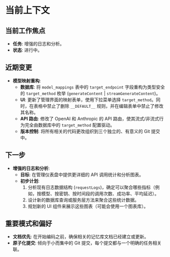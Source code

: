 # 当前上下文

## 当前工作焦点

- **任务**: 增强的日志和分析。
- **状态**: 进行中。

## 近期变更

- **模型映射重构**:
  - **数据库**: 将 `model_mappings` 表中的 `target_endpoint` 字段重构为类型安全的 `target_method` 枚举 (`generateContent` | `streamGenerateContent`)。
  - **UI**: 更新了管理界面的映射表单，使用下拉菜单选择 `target_method`。同时，在表格中禁止了删除 `__DEFAULT__` 规则，并在编辑表单中禁止了修改其名称。
  - **API 路由**: 修改了 OpenAI 和 Anthropic 的 API 路由，使其流式/非流式行为完全由数据库中的 `target_method` 配置驱动。
  - **版本控制**: 将所有相关的代码更改组织到三个独立的、有意义的 Git 提交中。

## 下一步

- **增强的日志和分析**:
  - **目标**: 在管理仪表盘中提供更详细的 API 调用统计和分析图表。
  - **初步计划**:
    1.  分析现有日志数据结构 (`requestLogs`)，确定可以聚合哪些指标（例如，按模型、按密钥、按时间段的调用次数、成功率、平均延迟）。
    2.  设计新的数据库查询或服务层方法来聚合这些统计数据。
    3.  规划新的 UI 组件来展示这些图表（可能会使用一个图表库）。

## 重要模式和偏好

- **文档优先**: 在开始编码之前，确保相关的记忆库文档已经建立或更新。
- **原子化提交**: 倾向于小而集中的 Git 提交，每个提交都与一个明确的任务相关联。
